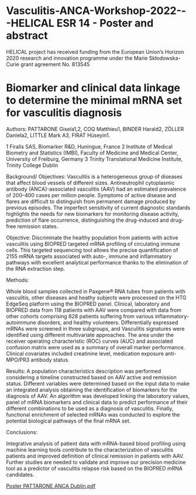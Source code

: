 # Vasculitis-ANCA-Workshop-2022---HELICAL ESR 14 - Poster and abstract
HELICAL project has received funding from the European Union’s Horizon 2020 research and innovation programme under the Marie Skłodowska-Curie grant agreement No. 813545

# Biomarker and clinical data linkage to determine the minimal mRNA set for vasculitis diagnosis

Authors: PATTARONE Gisela1,2, COQ Matthieu1, BINDER Harald2, ZÖLLER Daniela2, LITTLE Mark A3, FIRAT Hüseyin1.

1 Firalis SAS, Biomarker R&D, Huningue, France
2 Institute of Medical Biometry and Statistics (IMBI), Faculty of Medicine and Medical Center, University of Freiburg, Germany 
3 Trinity Translational Medicine Institute, Trinity College Dublin
  

Background/ Objectives: 
Vasculitis is a heterogeneous group of diseases that affect blood vessels of different sizes. Antineutrophil cytoplasmic antibody (ANCA)-associated vasculitis (AAV) had an estimated prevalence of 200–400 cases per million people. Symptoms of active disease and flares are difficult to distinguish from permanent damage produced by previous episodes. The imperfect sensitivity of current diagnostic standards highlights the needs for new biomarkers for monitoring disease activity, prediction of flare occurrence, distinguishing the drug-induced and drug-free remission states. 

Objective: Discriminate the healthy population from patients with active vasculitis using BIOPRED targeted mRNA profiling of circulating immune cells. This targeted sequencing tool allows the precise quantification of 2155 mRNA targets associated with auto-, immune and inflammatory pathways with excellent analytical performance thanks to the elimination of the RNA extraction step. 

Methods: 

Whole blood samples collected in Paxgene® RNA tubes from patients with vasculitis, other diseases and heathy subjects were processed on the HTG EdgeSeq platform using the BIOPRED panel. Clinical, laboratory and BIOPRED data from 118 patients with AAV were compared with data from other cohorts comprising 828 patients suffering from various inflammatory-autoimmune disorders, and healthy volunteers. Differentially expressed mRNAs were screened in three subgroups, and Vasculitis signatures were identified using different multivariate approaches. The area under the receiver operating characteristic (ROC) curves (AUC) and associated confusion matrix were used as a summary of overall marker performance. Clinical covariates included creatinine level, medication exposure anti-MPO/PR3 antibody status.   

Results: 
A population characteristics description was performed considering a timeline constructed based on AAV active and remission status. Different variables were determined based on the input data to make an integrated analysis obtaining the identification of biomarkers for the diagnosis of AAV. An algorithm was developed linking the laboratory values, panel of mRNA biomarkers and clinical data to predict performance of their different combinations to be used as a diagnosis of vasculitis. Finally, functional enrichment of selected mRNAs was conducted to explore the potential biological pathways of the final mRNA set.

Conclusions:

Integrative analysis of patient data with mRNA-based blood profiling using machine learning tools contribute to the characterization of vasculitis patients and improved definition of clinical remission in patients with AAV. Further studies are needed to validate and improve our precision medicine tool as a predictor of vasculitis relapse risk based on the BIOPRED mRNA candidates.

[Poster PATTARONE ANCA Dublin.pdf](https://github.com/gpattarone/Vasculitis-ANCA-Workshop-2022---Helical-posters/files/8487512/Poster.PATTARONE.ANCA.Dublin.pdf)
